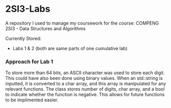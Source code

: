 # 2SI3-Labs

A repository I used to manage my coursework for the course: COMPENG 2SI3 - Data Structures and Algorithms

Currently Stored: 
 - Labs 1 & 2 (both are same parts of one cumulative lab)


### Approach for Lab 1

To store more than 64 bits, an ASCII character was used to store each digit. This could have also been done using binary values. 
When an std::string is inputted, it is converted to a char array, and this array is manipulated for any relevant functions. 
The class stores number of digits, char array, and a bool to indicate whether the function is negative. 
This allows for future functions to be implimented easier. 